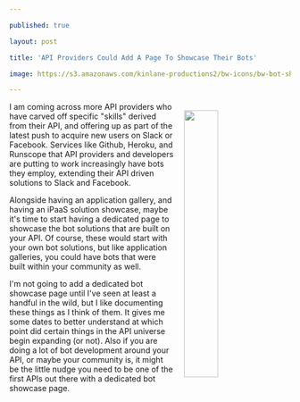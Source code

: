 ---
published: true
layout: post
title: 'API Providers Could Add A Page To Showcase Their Bots'
image: https://s3.amazonaws.com/kinlane-productions2/bw-icons/bw-bot-showcase.png
---

<p><img style="padding: 15px;" src="https://s3.amazonaws.com/kinlane-productions2/bw-icons/bw-bot-showcase.png" alt="" width="35%" align="right" />
<p>I am coming across more API providers who have carved off specific "skills" derived from their API, and offering up as part of the latest&nbsp;push to acquire new users on Slack or Facebook. Services like Github, Heroku, and Runscope that API providers&nbsp;and developers are putting to work increasingly have bots they employ, extending their API driven solutions to Slack and Facebook.
<p>Alongside having an application gallery, and having an iPaaS solution showcase, maybe it's time to start having a dedicated page to showcase the bot solutions that are built on your API. Of course, these would start with your own bot solutions, but like application galleries, you could have bots that were built within your community as well.
<p>I'm not going to add a dedicated&nbsp;bot showcase page until I've seen at least a handful in the wild, but I like documenting these things as I think of them. It gives me some dates to better understand at which point did certain things in the API universe begin expanding (or not). Also if you are doing a lot of bot development around your API, or maybe your community is, it might be the little nudge you need to be one of the first APIs out there with a dedicated bot showcase page.

